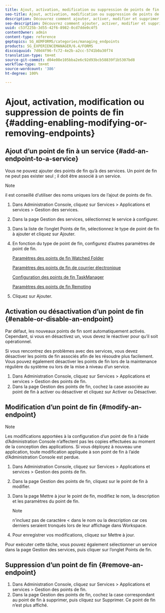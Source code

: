 ```yaml
---
title: Ajout, activation, modification ou suppression de points de fin
seo-title: Ajout, activation, modification ou suppression de points de fin
description: Découvrez comment ajouter, activer, modifier et supprimer des points de fin.
seo-description: Découvrez comment ajouter, activer, modifier et supprimer des points de fin.
uuid: c53f225b-3d55-42f6-8982-0cd7dde0c4f5
contentOwner: admin
content-type: reference
geptopics: SG_AEMFORMS/categories/managing_endpoints
products: SG_EXPERIENCEMANAGER/6.4/FORMS
discoiquuid: 7d0d4f96-fc72-4e2b-a2cc-5741b0a30f74
translation-type: tm+mt
source-git-commit: d04e08e105bba2e6c92d93bcb58839f1b5307bd8
workflow-type: tm+mt
source-wordcount: '386'
ht-degree: 100%

---
```



# Ajout, activation, modification ou suppression de points de fin {#adding-enabling-modifying-or-removing-endpoints}

## Ajout d’un point de fin à un service {#add-an-endpoint-to-a-service}

Vous ne pouvez ajouter des points de fin qu’à des services. Un point de fin ne peut pas exister seul ; il doit être associé à un service.

>[!NOTE]
>
>il est conseillé d’utiliser des noms uniques lors de l’ajout de points de fin.

1. Dans Administration Console, cliquez sur Services > Applications et services > Gestion des services.
1. Dans la page Gestion des services, sélectionnez le service à configurer.
1. Dans la liste de l’onglet Points de fin, sélectionnez le type de point de fin à ajouter et cliquez sur Ajouter.
1. En fonction du type de point de fin, configurez d’autres paramètres de point de fin.

   [Paramètres des points de fin Watched Folder](/help/forms/using/admin-help/configuring-watched-folder-endpoints.md#watched-folder-endpoint-settings)

   [Paramètres des points de fin de courrier électronique](/help/forms/using/admin-help/configuring-email-endpoints.md#email-endpoint-settings)

   [Configuration des points de fin TaskManager](/help/forms/using/admin-help/configuring-task-manager-endpoints.md#configuring-task-manager-endpoints)

   [Paramètres des points de fin Remoting](/help/forms/using/admin-help/configuring-remoting-endpoints.md#remoting-endpoint-settings)

1. Cliquez sur Ajouter.

## Activation ou désactivation d’un point de fin  {#enable-or-disable-an-endpoint}

Par défaut, les nouveaux points de fin sont automatiquement activés. Cependant, si vous en désactivez un, vous devez le réactiver pour qu’il soit opérationnel.

Si vous rencontrez des problèmes avec des services, vous devez désactiver les points de fin associés afin de les résoudre plus facilement. Vous pouvez également désactiver les points de fin lors de la maintenance régulière du système ou lors de la mise à niveau d’un service.

1. Dans Administration Console, cliquez sur Services > Applications et services > Gestion des points de fin.
1. Dans la page Gestion des points de fin, cochez la case associée au point de fin à activer ou désactiver et cliquez sur Activer ou Désactiver.

## Modification d’un point de fin  {#modify-an-endpoint}

>[!NOTE]
>
>Les modifications apportées à la configuration d’un point de fin à l’aide d’Administration Console n’affectent pas les copies effectuées au moment de la conception des applications. Si vous déployez à nouveau une application, toute modification appliquée à son point de fin à l’aide d’Administration Console est perdue.

1. Dans Administration Console, cliquez sur Services > Applications et services > Gestion des points de fin.
1. Dans la page Gestion des points de fin, cliquez sur le point de fin à modifier.
1. Dans la page Mettre à jour le point de fin, modifiez le nom, la description et les paramètres du point de fin.

   >[!NOTE]
   >
   >n’incluez pas de caractère &lt; dans le nom ou la description car ces derniers seraient tronqués lors de leur affichage dans Workspace.

1. Pour enregistrer vos modifications, cliquez sur Mettre à jour.

Pour exécuter cette tâche, vous pouvez également sélectionner un service dans la page Gestion des services, puis cliquer sur l’onglet Points de fin.

## Suppression d’un point de fin  {#remove-an-endpoint}

1. Dans Administration Console, cliquez sur Services > Applications et services > Gestion des points de fin.
1. Dans la page Gestion des points de fin, cochez la case correspondant au point de fin à supprimer, puis cliquez sur Supprimer. Ce point de fin n’est plus affiché.

